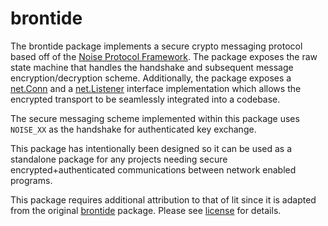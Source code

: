 brontide
==========

The brontide package implements a secure crypto messaging protocol based off of
the [Noise Protocol Framework](http://noiseprotocol.org/noise.html). The
package exposes the raw state machine that handles the handshake and subsequent
message encryption/decryption scheme. Additionally, the package exposes a
[net.Conn](https://golang.org/pkg/net/#Conn) and a
[net.Listener](https://golang.org/pkg/net/#Listener) interface implementation
which allows the encrypted transport to be seamlessly integrated into a
codebase.

The secure messaging scheme implemented within this package uses `NOISE_XX` as the handshake for authenticated key exchange.

This package has intentionally been designed so it can be used as a standalone
package for any projects needing secure encrypted+authenticated communications
between network enabled programs.

This package requires additional attribution to that of lit since it is adapted from the original [brontide](https://github.com/lightningnetwork/lnd/tree/master/brontide) package. Please see [license](LICENSE) for details.
